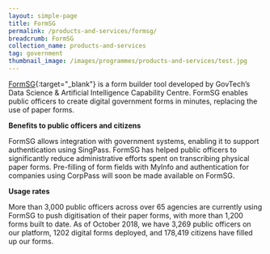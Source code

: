 ```yaml
---
layout: simple-page
title: FormSG
permalink: /products-and-services/formsg/
breadcrumb: FormSG
collection_name: products-and-services
tag: government
thumbnail_image: /images/programmes/products-and-services/test.jpg
---
```


[FormSG](https://form.gov.sg/){:target="_blank"} is a form builder tool developed by GovTech’s Data Science & Artificial Intelligence Capability Centre. FormSG enables public officers to create digital government forms in minutes, replacing the use of paper forms.
                                                                                      
**Benefits to public officers and citizens**

FormSG allows integration with government systems, enabling it to support authentication using SingPass. FormSG has helped public officers to significantly reduce administrative efforts spent on transcribing physical paper forms. Pre-filling of form fields with MyInfo and authentication for companies using CorpPass will soon be made available on FormSG.
 
**Usage rates**

More than 3,000 public officers across over 65 agencies are currently using FormSG to push digitisation of their paper forms, with more than 1,200 forms built to date. As of October 2018, we have 3,269 public officers on our platform, 1202 digital forms deployed, and 178,419 citizens have filled up our forms.
